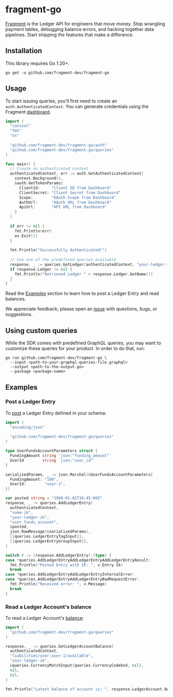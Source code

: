 # fragment-go

[Fragment](https://fragment.dev) is the Ledger API for engineers that move money. Stop wrangling payment tables, debugging balance errors, and hacking together data pipelines. Start shipping the features that make a difference.

## Installation

This library requires Go 1.20+.

``` shell
go get -u github.com/fragment-dev/fragment-go
```

## Usage

To start issuing queries, you'll first need to create an `auth.AuthenticatedContext`. You can generate credentials using the Fragment [dashboard](https://dashboard.fragment.dev/go/s/api-clients).

``` go
import (
  "context"
  "fmt"
  "os"
  
  "github.com/fragment-dev/fragment-go/auth"
  "github.com/fragment-dev/fragment-go/queries"
)

func main() {
  // Create an authenticated context
  authenticatedContext, err := auth.GetAuthenticatedContext(
    context.Background(),
    &auth.GetTokenParams{
      ClientId:     "Client ID from Dashboard"
      ClientSecret: "Client Secret from Dashboard"
      Scope:        "OAuth Scope from Dashboard"
      AuthUrl:      "OAuth URL from Dashboard"
      ApiUrl:       "API URL from Dashboard"
    }
  )
  
  if err != nil {
    fmt.Println(err)
    os.Exit(1)
  }
  
  fmt.Println("Successfully Authenticated!")
  
  // Use one of the predefined queries available
  response, _ := queries.GetLedger(authenticatedContext, "your-ledger-ik")
  if response.Ledger != nil {
    fmt.Println("Retrieved Ledger " + response.Ledger.GetName())
  }
}
```

Read the [Examples](#Examples) section to learn how to post a Ledger Entry and read balances.

We appreciate feedback; please open an [issue](https://github.com/fragment-dev/fragment-go/issues) with questions, bugs, or suggestions.

## Using custom queries

While the SDK comes with predefined GraphQL queries, you may want to customize these queries for your product. In order to do that, run:

``` shell
go run github.com/fragment-dev/fragment-go \
  --input <path-to-your-graphql-queries-file.graphql>
  --output <path-to-the-output.go>
  --package <package-name>
```

## Examples

### Post a Ledger Entry

To [post](https://fragment.dev/docs#post-ledger-entries-post-to-the-api) a Ledger Entry defined in your schema:

``` go
import (
  "encoding/json"
  
  "github.com/fragment-dev/fragment-go/queries"
)

type UserFundsAccountParameters struct {
  FundingAmount string `json:"funding_amount"`
  UserId        string `json:"user_id"`
}

serializedParams, _ := json.Marshal(&UserFundsAccountParameters{
  FundingAmount: "100",
  UserId:        "user-1",
})

var posted string = "1968-01-01T16:45:00Z"
response, _ := queries.AddLedgerEntry(
  authenticatedContext,
  "some-ik",
  "your-ledger-ik",
  "user_funds_account",
  &posted,
  json.RawMessage(&serializedParams),
  []queries.LedgerEntryTagInput{},
  []queries.LedgerEntryGroupInput{},
)

switch r := (response.AddLedgerEntry).(type) {
case *queries.AddLedgerEntryAddLedgerEntryAddLedgerEntryResult:
  fmt.Println("Posted Entry with IK: ", v.Entry.Ik)
  break
case *queries.AddLedgerEntryAddLedgerEntryInternalError:
case *queries.AddLedgerEntryAddLedgerEntryBadRequestError:
  fmt.Println("Received error: ", v.Message)
  break
}
```

### Read a Ledger Account's balance

To read a Ledger Account's [balance](https://fragment.dev/docs#read-balances-latest):

``` go
import (
  "github.com/fragment-dev/fragment-go/queries"
)

response, _ := queries.GetLedgerAccountBalance(
  authenticatedContext,
  "liabilities/user:user-1/available",
  "your-ledger-ik",
  &queries.CurrencyMatchInput{queries.CurrencyCodeUsd, nil},
  nil,
  nil,
)

fmt.Println("Latest balance of account is: ", response.LedgerAccount.OwnBalance)
```
